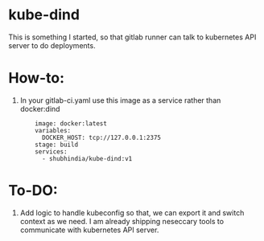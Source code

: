 # kube-dind
This is something I started, so that gitlab runner can talk to kubernetes API server to do deployments. 

# How-to:
1. In your gitlab-ci.yaml use this image as a service rather than docker:dind
    ```
        image: docker:latest
        variables:
          DOCKER_HOST: tcp://127.0.0.1:2375
        stage: build
        services:
          - shubhindia/kube-dind:v1
    ```

# To-DO:
1. Add logic to handle kubeconfig so that, we can export it and switch context as we need. I am already shipping neseccary tools to communicate with kubernetes API server.
